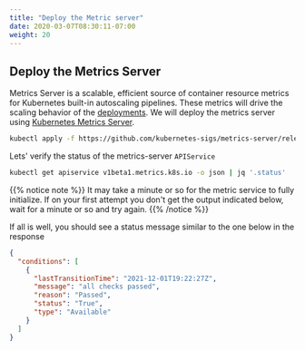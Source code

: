 ```yaml
---
title: "Deploy the Metric server"
date: 2020-03-07T08:30:11-07:00
weight: 20
---
```


## Deploy the Metrics Server

Metrics Server is a scalable, efficient source of container resource metrics for Kubernetes built-in autoscaling pipelines. These metrics will drive the scaling behavior of the [deployments](https://kubernetes.io/docs/concepts/workloads/controllers/deployment/). We will deploy the metrics server using [Kubernetes Metrics Server](https://github.com/kubernetes-sigs/metrics-server).

```sh
kubectl apply -f https://github.com/kubernetes-sigs/metrics-server/releases/download/v0.5.0/components.yaml
```

Lets' verify the status of the metrics-server `APIService` 

```sh
kubectl get apiservice v1beta1.metrics.k8s.io -o json | jq '.status'
```

{{% notice note %}}
It may take a minute or so for the metric service to fully initialize. If on your first attempt you don't get the output indicated below, wait for a minute or so and try again.
{{% /notice %}}

If all is well, you should see a status message similar to the one below in the response

```json
{
  "conditions": [
    {
      "lastTransitionTime": "2021-12-01T19:22:27Z",
      "message": "all checks passed",
      "reason": "Passed",
      "status": "True",
      "type": "Available"
    }
  ]
}
```
